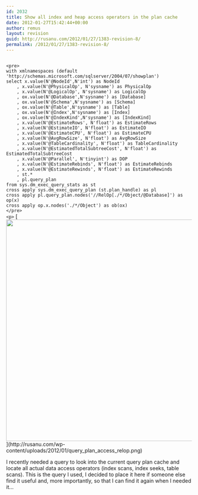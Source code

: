 ```yaml
---
id: 2032
title: Show all index and heap access operators in the plan cache
date: 2012-01-27T15:42:44+00:00
author: remus
layout: revision
guid: http://rusanu.com/2012/01/27/1383-revision-8/
permalink: /2012/01/27/1383-revision-8/
---
```


<code class="prettyprint lang-sql">
&lt;pre>
with xmlnamespaces (default 'http://schemas.microsoft.com/sqlserver/2004/07/showplan')
select x.value(N'@NodeId',N'int') as NodeId
	, x.value(N'@PhysicalOp', N'sysname') as PhysicalOp
	, x.value(N'@LogicalOp', N'sysname') as LogicalOp
	, ox.value(N'@Database',N'sysname') as [Database]
	, ox.value(N'@Schema',N'sysname') as [Schema]
	, ox.value(N'@Table',N'sysname') as [Table]
	, ox.value(N'@Index',N'sysname') as [Index]
	, ox.value(N'@IndexKind',N'sysname') as [IndexKind]
	, x.value(N'@EstimateRows', N'float') as EstimateRows
	, x.value(N'@EstimateIO', N'float') as EstimateIO
	, x.value(N'@EstimateCPU', N'float') as EstimateCPU
	, x.value(N'@AvgRowSize', N'float') as AvgRowSize
	, x.value(N'@TableCardinality', N'float') as TableCardinality
	, x.value(N'@EstimatedTotalSubtreeCost', N'float') as EstimatedTotalSubtreeCost
	, x.value(N'@Parallel', N'tinyint') as DOP
	, x.value(N'@EstimateRebinds', N'float') as EstimateRebinds
	, x.value(N'@EstimateRewinds', N'float') as EstimateRewinds
	, st.*
	, pl.query_plan
from sys.dm_exec_query_stats as st
cross apply sys.dm_exec_query_plan (st.plan_handle) as pl
cross apply pl.query_plan.nodes('//RelOp[./*/Object/@Database]') as op(x)
cross apply op.x.nodes('./*/Object') as ob(ox)
&lt;/pre>
&lt;p></code>  
[<img src="http://rusanu.com/wp-content/uploads/2012/01/query_plan_access_relop.png" alt="" title="query_plan_access_relop" width="600" class="aligncenter size-full wp-image-1423" />](http://rusanu.com/wp-content/uploads/2012/01/query_plan_access_relop.png)

I recently needed a query to look into the current query plan cache and locate all actual data access operators (index scans, index seeks, table scans). This is the query I used, I decided to place it here if someone else find it useful and, more importantly, so that I can find it again when I needed it&#8230;
